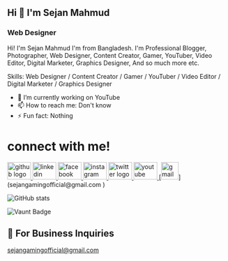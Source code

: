 ## Hi 👋 I'm Sejan Mahmud 
### Web Designer

Hi! I'm Sejan Mahmud I'm from Bangladesh. I'm Professional Blogger, Photographer, Web Designer, Content Creator, Gamer, YouTuber, Video Editor, Digital Marketer, Graphics Designer, And so much more etc.

Skills: Web Designer / Content Creator / Gamer / YouTuber / Video Editor / Digital Marketer / Graphics Designer

- 🔭 I’m currently working on YouTube 
- 📫 How to reach me: Don't know 
- ⚡ Fun fact: Nothing 

# connect with me!

<a href="https://github.com/Sejanmahmudofficial" target="_blank">
    <img src="https://cdn.jsdelivr.net/npm/simple-icons@3.0.1/icons/github.svg" width="54" height="40" alt="github logo" />
</a>
<a href="https://www.linkedin.com/in/sejanmahmudofficial/" target="_blank">
    <img src="https://cdn.jsdelivr.net/npm/simple-icons@3.0.1/icons/linkedin.svg" width="54" height="40" alt="linkedin logo" />
</a>
<a href="https://www.facebook.com/SejanMahmudOfficial" target="_blank">
    <img src="https://cdn.jsdelivr.net/npm/simple-icons@3.0.1/icons/facebook.svg" width="54" height="40" alt="facebook logo" />
</a>
<a href="https://www.instagram.com/sejan__mahmud/" target="_blank">
    <img src="https://cdn.jsdelivr.net/npm/simple-icons@3.0.1/icons/instagram.svg" width="54" height="40" alt="instagram logo" />
</a>
<a href="https://twitter.com/Sejan__Mahmud" target="_blank">
    <img src="https://cdn.jsdelivr.net/npm/simple-icons@3.0.1/icons/twitter.svg" width="54" height="40" alt="twitter logo" />
</a>
<a href="https://youtube.com/@sejan_gaming_official?si=JtscGk7KtbdYDylo" target="_blank">
    <img src="https://cdn.jsdelivr.net/npm/simple-icons@3.0.1/icons/youtube.svg" width="54" height="40" alt="youtube logo" />
</a>
[<img src='https://cdn.jsdelivr.net/npm/simple-icons@3.0.1/icons/gmail.svg' alt='gmail' height='40'>](sejangamingofficial@gmail.com )  

![GitHub stats](https://github-readme-stats.vercel.app/api?username=Sejanmahmudofficial&show_icons=true&count_private=true)  

![Vaunt Badge](https://api.vaunt.dev/v1/github/entities/Sejanmahmudofficial/contributions?format=svg&private=true)  

## 📧 For Business Inquiries
sejangamingofficial@gmail.com
